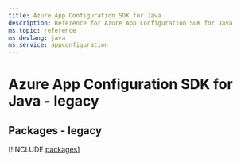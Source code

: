 ```yaml
---
title: Azure App Configuration SDK for Java
description: Reference for Azure App Configuration SDK for Java
ms.topic: reference
ms.devlang: java
ms.service: appconfiguration
---
```

# Azure App Configuration SDK for Java - legacy
## Packages - legacy
[!INCLUDE [packages](app-configuration-index.md)]

